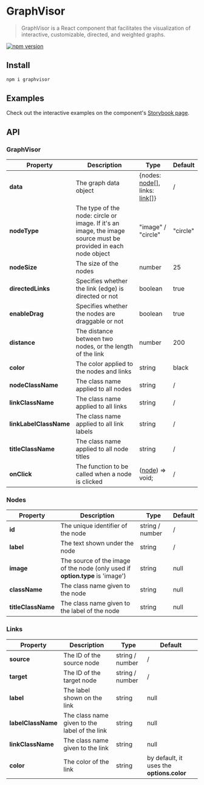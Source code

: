 # GraphVisor

> GraphVisor is a React component that facilitates the visualization of interactive, customizable, directed, and weighted graphs.


[![npm version](https://badge.fury.io/js/graphvisor.svg)](https://badge.fury.io/js/graphvisor)

## Install
```bash
npm i graphvisor
```

## Examples
Check out the interactive examples on the component's [Storybook page](https://graphvisor.storybook.nadir-tellai.com). 

## API

### GraphVisor

| Property | Description | Type | Default |
| --- | --- | --- |--- |
| **data** | The graph data object | {nodes: [node](#Nodes)[], links: [link](#Links)[]} |/|
| **nodeType** | The type of the node: circle or image. If it's an image, the image source must be provided in each node object | "image" / "circle" | "circle" |
| **nodeSize** | The size of the nodes | number | 25 |
| **directedLinks** | Specifies whether the link (edge) is directed or not | boolean | true |
| **enableDrag** | Specifies whether the nodes are draggable or not | boolean | true |
| **distance** | The distance between two nodes, or the length of the link | number | 200 |
| **color** | The color applied to the nodes and links | string | black |
| **nodeClassName** | The class name applied to all nodes | string | / |
| **linkClassName** | The class name applied to all links | string | / |
| **linkLabelClassName** | The class name applied to all link labels | string | / |
| **titleClassName** | The class name applied to all node titles | string | / |
| **onClick** | The function to be called when a node is clicked | ([node](#Nodes)) => void; | / |

### Nodes

| Property | Description | Type | Default |
| --- | --- | --- | --- |
| **id** | The unique identifier of the node | string / number | / |
| **label** | The text shown under the node | string | / |
| **image** | The source of the image of the node (only used if **option.type** is 'image') | string | null |
| **className** | The class name given to the node | string | null |
| **titleClassName** | The class name given to the label of the node | string | null |

### Links

| Property | Description | Type | Default |
| --- | --- | --- | --- |
| **source** | The ID of the source node | string / number | / |
| **target** | The ID of the target node | string / number | / |
| **label** | The label shown on the link | string | null |
| **labelClassName** | The class name given to the label of the link | string | null |
| **linkClassName** | The class name given to the link | string | null |
| **color** | The color of the link | string | by default, it uses the **options.color** |


